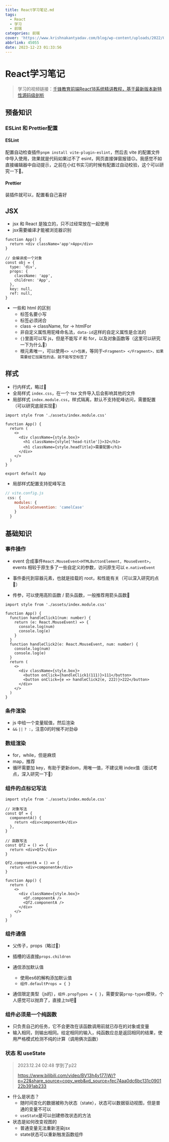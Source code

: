 ```yaml
---
title: React学习笔记.md
tags:
  - React
  - 学习
  - 前端
categories: 前端
cover: 'https://www.krishnakantyadav.com/blog/wp-content/uploads/2022/03/ReactJS-Everything-You-Should-Know-About-It.png'
abbrlink: 45055
date: 2023-12-23 01:33:56
---
```


# React学习笔记

> 学习的视频链接：[千锋教育前端React18系统精讲教程，基于最新版本新特性源码级剖析](https://www.bilibili.com/video/BV13h4y177jW/?p=4&share_source=copy_web&vd_source=fec74aa0dc6bc131c090122b391ab233)

## 预备知识

### ESLint 和 Prettier配置

#### ESLint

配置自动检查插件`pnpm install vite-plugin-eslint`，然后去 vite 的配置文件中导入使用，效果就是代码如果过不了 esint，网页直接弹窗报错😐。我感觉不如直接编辑器中自动提示，之前在小红书实习的时候有配置过自动校验，这个可以研究一下🧐。

#### Prettier

装插件就可以，配置看自己喜好



## JSX

- jsx 和 React 是独立的，只不过经常放在一起使用
- jsx需要编译才能被浏览器识别

```tsx
function App() {
  return <div className='app'>App</div>
}

// 会编译成一个对象
const obj = {
  type: 'div',
  props: {
    className: 'app',
    children: 'App',
  },
  key: null,
  ref: null,
}
```

- 一些和 html 的区别
  - 标签名要小写
  - 标签必须闭合
  - class -> className, for -> htmlFor
  - 非自定义属性用驼峰命名法，`data-id`这样的自定义属性是合法的
  - `{}`里面可以写 js，但是不能写 if 和 for，以及对象函数等（这里可以研究一下为什么🧐）
  - 根元素唯一，可以使用`<> </>包裹`，等同于`<Fragment> </Fragment>，如果需要给它加属性的话，就不能写空标签了`



## 样式

- 行内样式，略过🥱
- 全局样式 `index.css`，在一个 tsx 文件导入后会影响其他的文件
- 局部样式 `index.module.css`，样式隔离，默认不支持驼峰访问，需要配置（可以研究底层实现🤗）

```tsx
import style from './assets/index.module.css'

function App() {
  return (
    <>
      <div className={style.box}>
        <h1 className={style['head-title']}>32</h1>
        <h1 className={style.headTitle}>需要配置</h1>
      </div>
    </>
  )
}

export default App
```

- 局部样式配置支持驼峰写法

```js
// vite.config.js
 css: {
    modules: {
      localsConvention: 'camelCase'
    }
  }
```



## 基础知识



### 事件操作

- event 合成事件`React.MouseEvent<HTMLButtonElement, MouseEvent>`，events 相较于原生多了一些自定义的参数，访问原生可以 `e.nativeEvent`

- 事件委托到容器元素，也就是挂载的 root，和性能有关（可以深入研究的点🧐）
- 传参，可以使用高阶函数 / 箭头函数，一般推荐用箭头函数🤠

```tsx
import style from './assets/index.module.css'

function App() {
  function handleClick1(num: number) {
    return (e: React.MouseEvent) => {
      console.log(num)
      console.log(e)
    }
  }
  function handleClick2(e: React.MouseEvent, num: number) {
    console.log(num)
    console.log(e)
  }
  return (
    <>
      <div className={style.box}>
        <button onClick={handleClick1(111)}>111</button>
        <button onClick={e => handleClick2(e, 222)}>222</button>
      </div>
    </>
  )
}
```



### 条件渲染

- js 中给一个变量赋值，然后渲染
- `&&` `||` `? :`，注意0的时候不对劲😆



### 数组渲染

- for，while，但是麻烦
- map，推荐
- 循环需要加 key，有助于更新dom，用唯一值，不建议用 index值（面试考点，深入研究一下🧐）



### 组件的点标记写法

```tsx
import style from './assets/index.module.css'

// 对象写法
const Qf = {
  componentA() {
    return <div>componentA</div>
  },
}

// 函数写法
const Qf2 = () => {
  return <div>Qf2</div>
}

Qf2.componentA = () => {
  return <div>componentA</div>
}

function App() {
  return (
    <>
      <div className={style.box}>
        <Qf.componentA />
        <Qf2.componentA />
      </div>
    </>
  )
}
```



### 组件通信

- 父传子，props（略过🥱）
- 插槽的话直接`props.children`
- 通信添加默认值
  - 使用es6的解构添加默认值
  - `组件.defaultProps = { }`

- 通信限定类型（js的），`组件.propTypes = { }`，需要安装`prop-types`模块，个人感觉可以抛弃了，直接上ts吧🥸



### 组件必须是一个纯函数

- 只负责自己的任务，它不会更改在该函数调用前就已存在的对象或变量
- 输入相同，则输出相同。给定相同的输入，纯函数应总是返回相同的结果，使用严格模式检测不纯的计算（调用俩次函数）



### 状态 和 useState

> 2023.12.24 02:48 学到了p22
>
> https://www.bilibili.com/video/BV13h4y177jW/?p=22&share_source=copy_web&vd_source=fec74aa0dc6bc131c090122b391ab233

- 什么是状态？
  - 随时间变化的数据被称为状态（state），状态可以数据驱动视图，但是普通的变量不可以
  - `useState`是可以创建修改状态的方法
- 状态是如何改变视图的
  - 普通变量无法重新渲染jsx
  - state状态可以重新触发函数组件



​	
